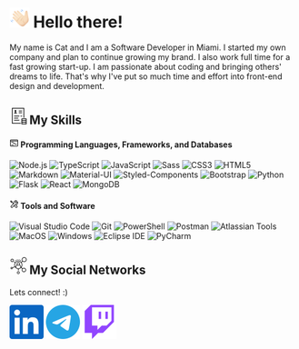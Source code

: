 # ![Hello](/images/icons8-waving-35.png) Hello there!

My name is Cat and I am a Software Developer in Miami. I started my own company and plan to continue growing my brand. I also work full time for a fast growing start-up. I am passionate about coding and bringing others' dreams to life. That's why I've put so much time and effort into front-end design and development.

## ![Skills](/images/icons8-applicant-30.png) My Skills

#### ![languages](/images/icons8-outline-16.png) Programming Languages, Frameworks, and Databases

![Node.js](https://img.shields.io/badge/Node.js-339933?logo=Node.js&logoColor=FFFFFF&style=for-the-badge)
![TypeScript](https://img.shields.io/badge/TypeScript-3178C6?logo=TypeScript&logoColor=FFFFFF&style=for-the-badge)
![JavaScript](https://img.shields.io/badge/JavaScript-F7DF1E?logo=JavaScript&logoColor=000000&style=for-the-badge)
![Sass](https://img.shields.io/badge/Sass-CC6699?logo=Sass&logoColor=FFFFFF&style=for-the-badge)
![CSS3](https://img.shields.io/badge/CSS3-1572B6?logo=CSS3&logoColor=FFFFFF&style=for-the-badge)
![HTML5](https://img.shields.io/badge/HTML5-E34F26?logo=HTML5&logoColor=FFFFFF&style=for-the-badge)
![Markdown](https://img.shields.io/badge/Markdown-000000?logo=Markdown&logoColor=FFFFFF&style=for-the-badge)
![Material-UI](https://img.shields.io/badge/Material_UI-0081CB?logo=Material-UI&logoColor=FFFFFF&style=for-the-badge)
![Styled-Components](https://img.shields.io/badge/Styled_Components-DB7093?logo=Styled-Components&logoColor=FFFFFF&style=for-the-badge)
![Bootstrap](https://img.shields.io/badge/Bootstrap-7952B3?logo=Bootstrap&logoColor=FFFFFF&style=for-the-badge)
![Python](https://img.shields.io/badge/Python-3776AB?logo=Python&logoColor=FFFFFF&style=for-the-badge)
![Flask](https://img.shields.io/badge/Flask-000000?logo=Flask&logoColor=FFFFFF&style=for-the-badge)
![React](https://img.shields.io/badge/React-61DAFB?logo=React&logoColor=000000&style=for-the-badge)
![MongoDB](https://img.shields.io/badge/MongoDB-47A248?logo=MongoDB&logoColor=FFFFFF&style=for-the-badge)

#### ![tools](/images/icons8-maintenance-16.png) Tools and Software

![Visual Studio Code](https://img.shields.io/badge/Visual_Studio_Code-007ACC?logo=Visual-Studio-Code&logoColor=FFFFFF&style=for-the-badge)
![Git](https://img.shields.io/badge/Git-F05032?logo=Git&logoColor=FFFFFF&style=for-the-badge)
![PowerShell](https://img.shields.io/badge/PowerShell-5391FE?logo=PowerShell&logoColor=FFFFFF&style=for-the-badge)
![Postman](https://img.shields.io/badge/Postman-FF6C37?logo=Postman&logoColor=FFFFFF&style=for-the-badge)
![Atlassian Tools](https://img.shields.io/badge/Atlassian-0052CC?logo=Atlassian&logoColor=FFFFFF&style=for-the-badge)
![MacOS](https://img.shields.io/badge/MacOS-000000?logo=MacOS&logoColor=FFFFFF&style=for-the-badge)
![Windows](https://img.shields.io/badge/Windows-0078D6?logo=Windows&logoColor=FFFFFF&style=for-the-badge)
![Eclipse IDE](https://img.shields.io/badge/Eclipse_IDE-2C2255?logo=Eclipse-IDE&logoColor=FFFFFF&style=for-the-badge)
![PyCharm](https://img.shields.io/badge/PyCharm-000000?logo=PyCharm&logoColor=FFFFFF&style=for-the-badge)

## ![Social](/images/icons8-social-network-30.png) My Social Networks

Lets connect! :)

[![LinkedIn](/images/social/linkedin.svg)](https://www.linkedin.com/in/catdelgado9/)
[![Telegram](/images/social/telegram.svg)](https://t.me/cybercat_tech_cat)
[![Twitch](/images/social/twitch.svg)](https://www.twitch.tv/lifeingamemode)
